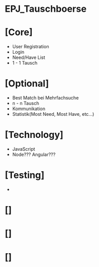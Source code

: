 # EPJ_Tauschboerse

# [Core]
* User Registration
* Login
* Need/Have List 
* 1 - 1 Tausch

# [Optional]
* Best Match bei Mehrfachsuche
* n - n Tausch
* Kommunikation
* Statistik(Most Need, Most Have, etc...)

# [Technology]
* JavaScript
* Node??? Angular???

# [Testing]
*

# []

# []

# []
